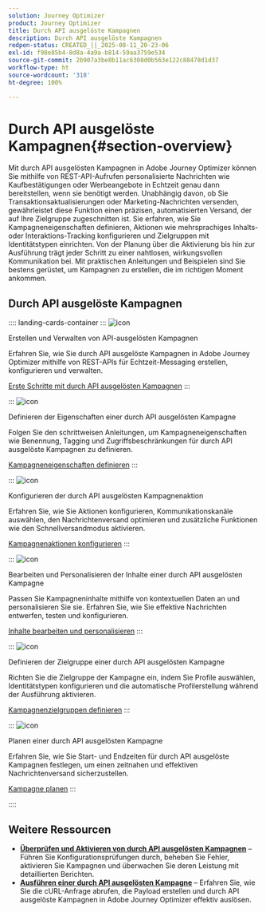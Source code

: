 ```yaml
---
solution: Journey Optimizer
product: Journey Optimizer
title: Durch API ausgelöste Kampagnen
description: Durch API ausgelöste Kampagnen
redpen-status: CREATED_||_2025-08-11_20-23-06
exl-id: f98e85b4-8d8a-4a9a-b814-59aa3759e534
source-git-commit: 2b907a3be8b11ac6308d0b563e122c88478d1d37
workflow-type: ht
source-wordcount: '318'
ht-degree: 100%

---
```


# Durch API ausgelöste Kampagnen{#section-overview}

Mit durch API ausgelösten Kampagnen in Adobe Journey Optimizer können Sie mithilfe von REST-API-Aufrufen personalisierte Nachrichten wie Kaufbestätigungen oder Werbeangebote in Echtzeit genau dann bereitstellen, wenn sie benötigt werden. Unabhängig davon, ob Sie Transaktionsaktualisierungen oder Marketing-Nachrichten versenden, gewährleistet diese Funktion einen präzisen, automatisierten Versand, der auf Ihre Zielgruppe zugeschnitten ist. Sie erfahren, wie Sie Kampagneneigenschaften definieren, Aktionen wie mehrsprachiges Inhalts- oder Interaktions-Tracking konfigurieren und Zielgruppen mit Identitätstypen einrichten. Von der Planung über die Aktivierung bis hin zur Ausführung trägt jeder Schritt zu einer nahtlosen, wirkungsvollen Kommunikation bei. Mit praktischen Anleitungen und Beispielen sind Sie bestens gerüstet, um Kampagnen zu erstellen, die im richtigen Moment ankommen.

## Durch API ausgelöste Kampagnen

:::: landing-cards-container
:::
![icon](https://cdn.experienceleague.adobe.com/icons/circle-play.svg?lang=de)

Erstellen und Verwalten von API-ausgelösten Kampagnen

Erfahren Sie, wie Sie durch API ausgelöste Kampagnen in Adobe Journey Optimizer mithilfe von REST-APIs für Echtzeit-Messaging erstellen, konfigurieren und verwalten.

[Erste Schritte mit durch API ausgelösten Kampagnen](../using/campaigns/api-triggered-campaigns.md)
:::

:::
![icon](https://cdn.experienceleague.adobe.com/icons/list-check.svg)

Definieren der Eigenschaften einer durch API ausgelösten Kampagne

Folgen Sie den schrittweisen Anleitungen, um Kampagneneigenschaften wie Benennung, Tagging und Zugriffsbeschränkungen für durch API ausgelöste Kampagnen zu definieren.

[Kampagneneigenschaften definieren](../using/campaigns/api-triggered-campaign-properties.md)
:::

:::
![icon](https://cdn.experienceleague.adobe.com/icons/gear.svg)

Konfigurieren der durch API ausgelösten Kampagnenaktion

Erfahren Sie, wie Sie Aktionen konfigurieren, Kommunikationskanäle auswählen, den Nachrichtenversand optimieren und zusätzliche Funktionen wie den Schnellversandmodus aktivieren.

[Kampagnenaktionen konfigurieren](../using/campaigns/api-triggered-campaign-action.md)
:::

:::
![icon](https://cdn.experienceleague.adobe.com/icons/bullseye.svg)

Bearbeiten und Personalisieren der Inhalte einer durch API ausgelösten Kampagne

Passen Sie Kampagneninhalte mithilfe von kontextuellen Daten an und personalisieren Sie sie. Erfahren Sie, wie Sie effektive Nachrichten entwerfen, testen und konfigurieren.

[Inhalte bearbeiten und personalisieren](../using/campaigns/api-triggered-campaign-content.md)
:::

:::
![icon](https://cdn.experienceleague.adobe.com/icons/users.svg)

Definieren der Zielgruppe einer durch API ausgelösten Kampagne

Richten Sie die Zielgruppe der Kampagne ein, indem Sie Profile auswählen, Identitätstypen konfigurieren und die automatische Profilerstellung während der Ausführung aktivieren.

[Kampagnenzielgruppen definieren](../using/campaigns/api-triggered-campaign-audience.md)
:::

:::
![icon](https://cdn.experienceleague.adobe.com/icons/clock.svg)

Planen einer durch API ausgelösten Kampagne

Erfahren Sie, wie Sie Start- und Endzeiten für durch API ausgelöste Kampagnen festlegen, um einen zeitnahen und effektiven Nachrichtenversand sicherzustellen.

[Kampagne planen](../using/campaigns/api-triggered-campaign-schedule.md)
:::

::::


## Weitere Ressourcen

- **[Überprüfen und Aktivieren von durch API ausgelösten Kampagnen](../using/campaigns/review-activate-api-triggered-campaign.md)** – Führen Sie Konfigurationsprüfungen durch, beheben Sie Fehler, aktivieren Sie Kampagnen und überwachen Sie deren Leistung mit detaillierten Berichten.
- **[Ausführen einer durch API ausgelösten Kampagne](../using/campaigns/trigger-campaigns.md)** – Erfahren Sie, wie Sie die cURL-Anfrage abrufen, die Payload erstellen und durch API ausgelöste Kampagnen in Adobe Journey Optimizer effektiv auslösen.
